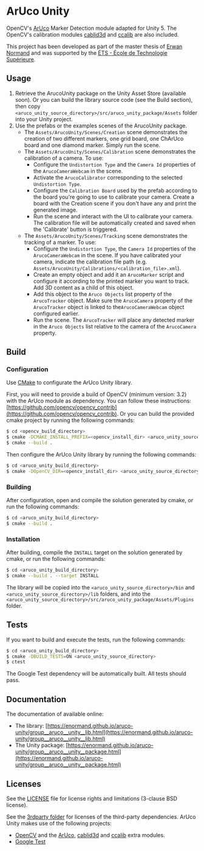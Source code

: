 # ArUco Unity

OpenCV's [ArUco](http://docs.opencv.org/master/d9/d6a/group__aruco.html) Marker Detection module adapted for Unity 5.
The OpenCV's calibration modules [cablid3d](http://docs.opencv.org/master/d9/d0c/group__calib3d.html) and
[ccalib](http://docs.opencv.org/master/d3/ddc/group__ccalib.html) are also included.

This project has been developed as part of the master thesis of [Erwan Normand](https://ca.linkedin.com/in/normanderwan)
 and was supported by the [ÉTS - École de Technologie Supérieure](https://www.etsmtl.ca/).

## Usage

1. Retrieve the ArucoUnity package on the Unity Asset Store (available soon). Or you can build the library source code (see the Build section), then copy `<aruco_unity_source_directory>/src/aruco_unity_package/Assets` folder into your Unity project.
2. Use the prefabs or the examples scenes of the ArucoUnity package.
    - The `Assets/ArucoUnity/Scenes/Creation` scene demonstrates the creation of two different markers, one grid board, one ChArUco board and one diamond marker. Simply run the scene.
    - The `Assets/ArucoUnity/Scenes/Calibration` scene demonstrates the calibration of a camera. To use:
        - Configure the `Undistortion Type` and the `Camera Id` properties of the `ArucoCameraWebcam` in the scene.
        - Activate the `ArucoCalibrator` corresponding to the selected `Undistortion Type`.
        - Configure the `Calibration Board` used by the prefab according to the board you're going to use to calibrate your camera. Create a board with the Creation scene if you don't have any and print the generated image. 
        - Run the scene and interact with the UI to calibrate your camera. The calibration file will be automatically created and saved when the 'Calibrate' button is triggered.
    - The `Assets/ArucoUnity/Scenes/Tracking` scene demonstrates the tracking of a marker. To use:
        - Configure the `Undistortion Type`, the `Camera Id` properties of the `ArucoCameraWebcam` in the scene. If you have calibrated your camera, indicate the calibration file path (e.g. `Assets/ArucoUnity/Calibrations/<calibration_file>.xml`).
        - Create an empty object and add it an `ArucoMarker` script and configure it according to the printed marker you want to track. Add 3D content as a child of this object.
        - Add this object to the `Aruco Objects` list property of the `ArucoTracker` object. Make sure the `ArucoCamera` property of the  `ArucoTracker` object is linked to the`ArucoCameraWebcam` object configured earlier.
        - Run the scene. The `ArucoTracker` will place any detected marker in the `Aruco Objects` list relative to the camera of the `ArucoCamera` property.

## Build

### Configuration

Use [CMake](https://cmake.org/) to configurate the ArUco Unity library. 

First, you will need to provide a build of OpenCV (minimum version: 3.2) with the ArUco module as dependency. You can follow these
instructions: [https://github.com/opencv/opencv_contrib](https://github.com/opencv/opencv_contrib). Or you
can build the provided cmake project by running the following commands:

```bash
$ cd <opencv_build_directory>
$ cmake -DCMAKE_INSTALL_PREFIX=<opencv_install_dir> <aruco_unity_source_directory>/3rdparty/opencv_contrib/
$ cmake --build .
```

Then configure the ArUco Unity library by running the following commands:

```bash
$ cd <aruco_unity_build_directory>
$ cmake -DOpenCV_DIR=<opencv_install_dir> <aruco_unity_source_directory>
```

### Building

After configuration, open and compile the solution generated by cmake, or run the following commands:

```bash
$ cd <aruco_unity_build_directory>
$ cmake --build .
```

### Installation

After building, compile the `INSTALL` target on the solution generated by cmake, or run the following commands:

```bash
$ cd <aruco_unity_build_directory>
$ cmake --build . --target INSTALL
```

The library will be copied into the `<aruco_unity_source_directory>/bin` and `<aruco_unity_source_directory>/lib`
folders, and into the `<aruco_unity_source_directory>/src/aruco_unity_package/Assets/Plugins` folder.

## Tests

If you want to build and execute the tests, run the following commands:

```bash
$ cd <aruco_unity_build_directory>
$ cmake -DBUILD_TESTS=ON <aruco_unity_source_directory>
$ ctest
```

The Google Test dependency will be automatically built. All tests should pass.

## Documentation

The documentation of available online:

- The library: [https://enormand.github.io/aruco-unity/group__aruco__unity__lib.html](https://enormand.github.io/aruco-unity/group__aruco__unity__lib.html)
- The Unity package: [https://enormand.github.io/aruco-unity/group__aruco__unity__package.html](https://enormand.github.io/aruco-unity/group__aruco__unity__package.html)

## Licenses

See the [LICENSE](LICENSE) file for license rights and limitations (3-clause BSD license).

See the [3rdparty folder](3rdparty/) for licenses of the third-party dependencies. ArUco Unity makes use of the
following projects:

- [OpenCV](http://opencv.org/) and the [ArUco](https://github.com/opencv/opencv_contrib/tree/master/modules/aruco), [cablid3d](http://docs.opencv.org/master/d9/d0c/group__calib3d.html) and
[ccalib](http://docs.opencv.org/master/d3/ddc/group__ccalib.html) extra modules.
- [Google Test](https://github.com/google/googletest)
